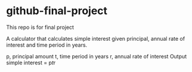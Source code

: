 # github-final-project
This repo is for final project

A calculator that calculates simple interest given principal, annual rate of interest and time period in years.

  p, principal amount
   t, time period in years
   r, annual rate of interest
Output
  simple interest = p*t*r
